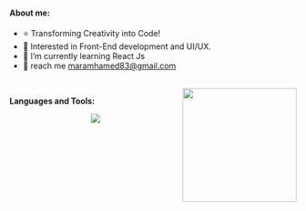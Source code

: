 
#### About me:
- ⭐ Transforming Creativity into Code!
- 🔭 Interested in Front-End development and UI/UX.
- 🌱 I’m currently learning React Js
- 💬 reach me maramhamed83@gmail.com
<br/>
<img src="https://media0.giphy.com/media/3oKIPjVWNZsouSH4DS/giphy.gif?" height="200px" align="right">

  <p><b> Languages and Tools: </b></p>
  <p align="center">
  <a href="https://skillicons.dev">
    <img src="https://skillicons.dev/icons?i=vscode,html,css,js,bootstrap,git,github,postman,pr,xd,ai,ae" />       
  </a>
